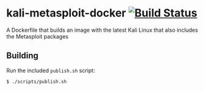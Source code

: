 # kali-metasploit-docker [![Build Status](https://travis-ci.org/andreweduffy/kali-metasploit-docker.svg)](https://travis-ci.org/andreweduffy/kali-metasploit-docker)
A Dockerfile that builds an image with the latest Kali Linux that also includes the Metasploit packages


Building
---------

Run the included `publish.sh` script:

```bash
$ ./scripts/publish.sh
```
